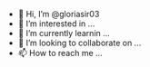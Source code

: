 - 👋 Hi, I’m @gloriasir03
- 👀 I’m interested in ...
- 🌱 I’m currently learnin ...
- 💞️ I’m looking to collaborate on ...
- 📫 How to reach me ...

<!---
gloriasir03/gloriasir03 is a ✨ special ✨ repository because its `README.md` (this file) appears on your GitHub profile.
You can click the Preview link to take a look at your changes.
--->
